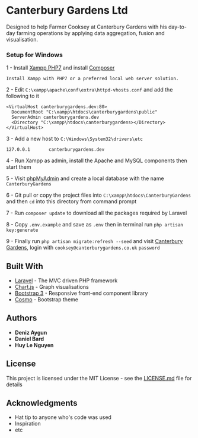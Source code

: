 # Canterbury Gardens Ltd

Designed to help Farmer Cooksey at Canterbury Gardens with his day-to-day farming operations by applying data aggregation, fusion and visualisation.
### Setup for Windows
1 - Install [Xampp PHP7](https://www.apachefriends.org/download.html) and install [Composer](https://getcomposer.org/download/)
```
Install Xampp with PHP7 or a preferred local web server solution.
```
2 -  Edit `C:\xampp\apache\conf\extra\httpd-vhosts.conf` and add the following to it

```
<VirtualHost canterburygardens.dev:80>
  DocumentRoot "C:\xampp\htdocs\canterburygardens\public"
  ServerAdmin canterburygardens.dev
  <Directory "C:\xampp\htdocs\canterburygardens></Directory>
</VirtualHost>
```
3 - Add a new host to `C:\Windows\System32\drivers\etc` 
```
127.0.0.1       canterburygardens.dev
```

4 - Run Xampp as admin, install the Apache and MySQL components then start them
 
5 - Visit [phpMyAdmin](http://localhost/phpmyadmin/) and create a local database with the name `CanterburyGardens`

6 - Git pull or copy the project files into `C:\xampp\htdocs\CanterburyGardens` and then `cd` into this directory from command prompt

7 - Run `composer update` to download all the packages required by Laravel

8 - Copy `.env.example` and save as `.env` then in terminal run `php artisan key:generate`

9 - Finally run `php artisan migrate:refresh --seed` and visit [Canterbury Gardens](http://canterburygardens.dev/), login with `cooksey@canterburygardens.co.uk` `password`
## Built With

* [Laravel](https://laravel.com/) - The MVC driven PHP framework
* [Chart.js](http://www.chartjs.org/) - Graph visualisations
* [Bootstrap 3](http://www.chartjs.org/) - Responsive front-end component library
* [Cosmo](https://bootswatch.com/3/cosmo/) - Bootstrap theme

## Authors

* **Deniz Aygun**
* **Daniel Bard**
* **Huy Le Nguyen**

## License

This project is licensed under the MIT License - see the [LICENSE.md](LICENSE.md) file for details

## Acknowledgments

* Hat tip to anyone who's code was used
* Inspiration
* etc

